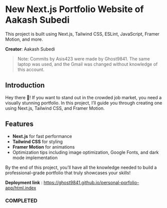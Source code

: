 # New Next.js Portfolio Website of Aakash Subedi

This project is built using Next.js, Tailwind CSS, ESLint, JavaScript, Framer Motion, and more.

**Creator**: Aakash Subedi

> Note: Commits by Asis423 were made by Ghost9841. The same laptop was used, and the Gmail was changed without knowledge of this account.

## Introduction
Hey there 👋! If you want to stand out in the crowded job market, you need a visually stunning portfolio. In this project, I’ll guide you through creating one using Next.js, Tailwind CSS, and Framer Motion.

## Features
- **Next.js** for fast performance
- **Tailwind CSS** for styling
- **Framer Motion** for animations
- Optimization tips including image optimization, Google Fonts, and dark mode implementation

By the end of this project, you’ll have all the knowledge needed to build a professional-grade portfolio that truly showcases your skills!

**Deployment link** : https://ghost9841.github.io/personal-porfolio-app/html.index
### COMPLETED
